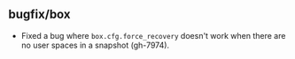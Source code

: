 ## bugfix/box

* Fixed a bug where `box.cfg.force_recovery` doesn't work when there are
  no user spaces in a snapshot (gh-7974).
